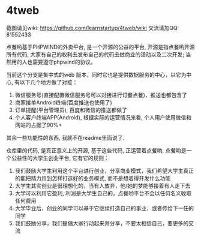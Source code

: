 4tweb
=====

截图请见wiki: https://github.com/learnstartup/4tweb/wiki
交流请加QQ: 81552433

点餐哟基于PHPWIND的外卖平台, 是一个开源的公益的平台, 开源是指点餐哟开源所有代码, 大家有自己的权利去发布自己的代码去做商业的活动以及二次开发; 当然用的人也需要遵守phpwind的协议。

当前这个分支是集中式的web 版本，同时它也是提供数据服务的中心，以它为中心, 有以下几个地方做了对接：

1. 微信服务号(直接配置微信服务号可以对接进行订餐点餐)，推送也都包含了
2. 商家接单Android终端(百度推送也使用了)
3. 订单提醒(平台管理员), 百度和微信的推送都做了
4. 个人客户终端APP(Android), 根据实际的运营情况来看, 个人用户使用微信和网站的占据了90%+

其余一些功能性的东西, 我就不在readme里面说了.

仓库里的代码, 是真正意义上的开源, 基于这些代码, 正运营着点餐哟, 点餐哟是一个公益性的大学生创业平台, 它有它的规则：
1. 我们鼓励大学生利用这个平台进行创业，分享商业模式，我们希望大学生真正的能把精力用到怎样打造好的业务模式, 而不是想着得开发什么功能
2. 大学生其实创业是很理想化的，当有人放弃，他/她的梦能够接着有人走下去
3. 大学可以利用它盈利, 利润是大学生自己的，点餐哟平台不会以任何名义收取任何费用
4. 大学毕业后，创业的同学可以基于它继续打造自己的事业，或者传给下一任的同学
5. 我们鼓励分享，我们提倡大家行动起来并分享，不要太相信自己，要更多的交流
